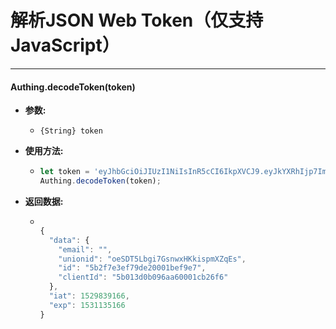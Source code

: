 # 解析JSON Web Token（仅支持JavaScript）

----------

#### Authing.decodeToken(token)

- **参数:**

  - ```{String} token```

- **使用方法:**

  - ``` javascript
    let token = 'eyJhbGciOiJIUzI1NiIsInR5cCI6IkpXVCJ9.eyJkYXRhIjp7ImVtYWlsIjoiIiwidW5pb25pZCI6Im9lU0RUNUxiZ2k3R3Nud3hIS2tpc3BtWFpxRXMiLCJpZCI6IjViMmY3ZTNlZjc5ZGUyMDAwMWJlZjllNyIsImNsaWVudElkIjoiNWIwMTNkMGIwOTZhYTYwMDAxY2IyNmY2In0sImlhdCI6MTUyOTgzOTE2NiwiZXhwIjoxNTMxMTM1MTY2fQ.Y-29y6rPNUhexw9Z07qOMkSbzyMNOFvTB7YTb4lJUNA';
    Authing.decodeToken(token);
    ```
- **返回数据:**

  - ``` javascript

    {
      "data": {
        "email": "",
        "unionid": "oeSDT5Lbgi7GsnwxHKkispmXZqEs",
        "id": "5b2f7e3ef79de20001bef9e7",
        "clientId": "5b013d0b096aa60001cb26f6"
      },
      "iat": 1529839166,
      "exp": 1531135166
    }

    ```